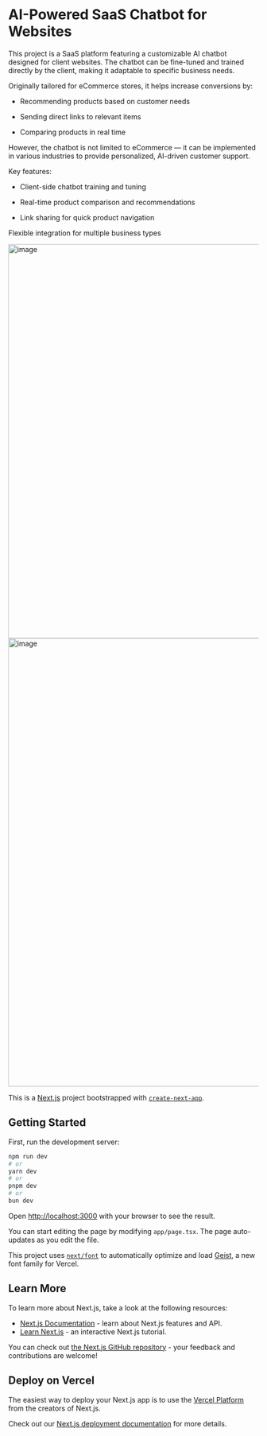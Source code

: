 <h1>AI-Powered SaaS Chatbot for Websites</h1>

This project is a SaaS platform featuring a customizable AI chatbot designed for client websites.
The chatbot can be fine-tuned and trained directly by the client, making it adaptable to specific business needs.

Originally tailored for eCommerce stores, it helps increase conversions by:

  - Recommending products based on customer needs

  - Sending direct links to relevant items

  - Comparing products in real time

However, the chatbot is not limited to eCommerce — it can be implemented in various industries to provide personalized, AI-driven customer support.

Key features:

  - Client-side chatbot training and tuning

  - Real-time product comparison and recommendations

  - Link sharing for quick product navigation

Flexible integration for multiple business types

<img width="1617" height="793" alt="image" src="https://github.com/user-attachments/assets/8b09d86f-a1d0-4333-9e54-3ce9355a9b8e" />
<img width="1626" height="902" alt="image" src="https://github.com/user-attachments/assets/52ea365b-2971-446c-b464-84cd0c63d956" />



This is a [Next.js](https://nextjs.org) project bootstrapped with [`create-next-app`](https://nextjs.org/docs/app/api-reference/cli/create-next-app).

## Getting Started

First, run the development server:

```bash
npm run dev
# or
yarn dev
# or
pnpm dev
# or
bun dev
```

Open [http://localhost:3000](http://localhost:3000) with your browser to see the result.

You can start editing the page by modifying `app/page.tsx`. The page auto-updates as you edit the file.

This project uses [`next/font`](https://nextjs.org/docs/app/building-your-application/optimizing/fonts) to automatically optimize and load [Geist](https://vercel.com/font), a new font family for Vercel.

## Learn More

To learn more about Next.js, take a look at the following resources:

- [Next.js Documentation](https://nextjs.org/docs) - learn about Next.js features and API.
- [Learn Next.js](https://nextjs.org/learn) - an interactive Next.js tutorial.

You can check out [the Next.js GitHub repository](https://github.com/vercel/next.js) - your feedback and contributions are welcome!

## Deploy on Vercel

The easiest way to deploy your Next.js app is to use the [Vercel Platform](https://vercel.com/new?utm_medium=default-template&filter=next.js&utm_source=create-next-app&utm_campaign=create-next-app-readme) from the creators of Next.js.

Check out our [Next.js deployment documentation](https://nextjs.org/docs/app/building-your-application/deploying) for more details.
